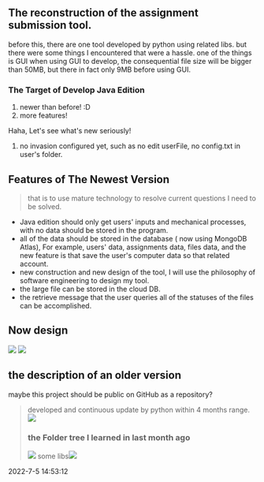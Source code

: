  ## The reconstruction of the assignment submission tool.
before this, there are one tool developed by python using related libs.
but there were some things I encountered that were a hassle. one of the things is GUI when using GUI to develop, the consequential file size will be bigger than 50MB, but there in fact only 9MB before using GUI.

### The Target of Develop Java Edition
1. newer than before! :D
2. more features!

Haha, Let's see what's new seriously!
1. no invasion configured yet, such as no edit userFile, no config.txt in user's folder.
## Features of The Newest Version
> that is to use mature technology to resolve current questions I need to be solved.
- Java edition should only get users' inputs and mechanical processes, with no data should be stored in the program.
- all of the data should be stored in the database ( now using MongoDB Atlas), For example, users' data, assignments data, files data, and the new feature is that save the user's computer data so that related account.
- new construction and new design of the tool, I will use the philosophy of software engineering to design my tool.
- the large file can be stored in the cloud DB.
- the retrieve message that the user queries all of the statuses of the files can be accomplished.

## Now design
![](readme_md_files/dbe81e30-fc48-11ec-966e-d38e1ff8a1d7.jpeg?v=1&type=image)
![](readme_md_files/eac38610-fc48-11ec-966e-d38e1ff8a1d7.jpeg?v=1&type=image)

## the description of an older version
maybe this project should be public on GitHub as a repository?
> developed and continuous update by python within 4 months range.
> ![](readme_md_files/eacca210-fc2d-11ec-9101-c54c4dd9fcf6.jpeg?v=1&type=image)
>### the Folder tree I learned in last month ago
>![](readme_md_files/76325cf0-fc2e-11ec-9101-c54c4dd9fcf6.jpeg?v=1&type=image)
>some libs![](readme_md_files/e8135900-fc2e-11ec-9101-c54c4dd9fcf6.jpeg?v=1&type=image)

2022-7-5 14:53:12
